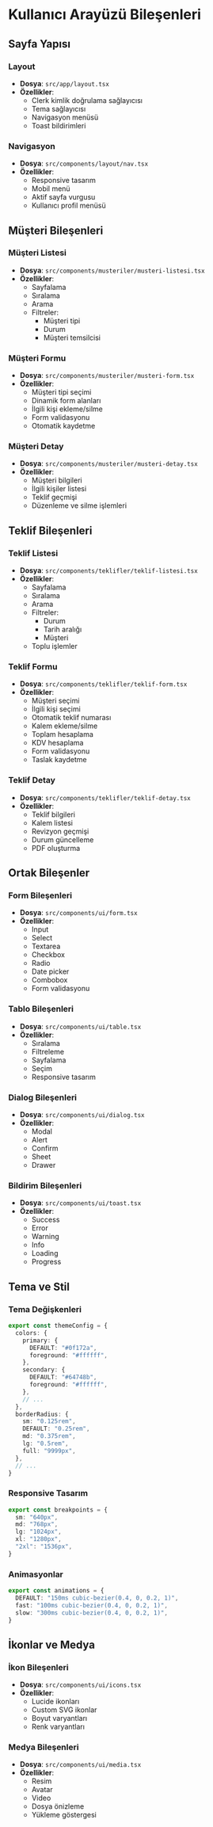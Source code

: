 # Kullanıcı Arayüzü Bileşenleri

## Sayfa Yapısı

### Layout
- **Dosya**: `src/app/layout.tsx`
- **Özellikler**:
  - Clerk kimlik doğrulama sağlayıcısı
  - Tema sağlayıcısı
  - Navigasyon menüsü
  - Toast bildirimleri

### Navigasyon
- **Dosya**: `src/components/layout/nav.tsx`
- **Özellikler**:
  - Responsive tasarım
  - Mobil menü
  - Aktif sayfa vurgusu
  - Kullanıcı profil menüsü

## Müşteri Bileşenleri

### Müşteri Listesi
- **Dosya**: `src/components/musteriler/musteri-listesi.tsx`
- **Özellikler**:
  - Sayfalama
  - Sıralama
  - Arama
  - Filtreler:
    - Müşteri tipi
    - Durum
    - Müşteri temsilcisi

### Müşteri Formu
- **Dosya**: `src/components/musteriler/musteri-form.tsx`
- **Özellikler**:
  - Müşteri tipi seçimi
  - Dinamik form alanları
  - İlgili kişi ekleme/silme
  - Form validasyonu
  - Otomatik kaydetme

### Müşteri Detay
- **Dosya**: `src/components/musteriler/musteri-detay.tsx`
- **Özellikler**:
  - Müşteri bilgileri
  - İlgili kişiler listesi
  - Teklif geçmişi
  - Düzenleme ve silme işlemleri

## Teklif Bileşenleri

### Teklif Listesi
- **Dosya**: `src/components/teklifler/teklif-listesi.tsx`
- **Özellikler**:
  - Sayfalama
  - Sıralama
  - Arama
  - Filtreler:
    - Durum
    - Tarih aralığı
    - Müşteri
  - Toplu işlemler

### Teklif Formu
- **Dosya**: `src/components/teklifler/teklif-form.tsx`
- **Özellikler**:
  - Müşteri seçimi
  - İlgili kişi seçimi
  - Otomatik teklif numarası
  - Kalem ekleme/silme
  - Toplam hesaplama
  - KDV hesaplama
  - Form validasyonu
  - Taslak kaydetme

### Teklif Detay
- **Dosya**: `src/components/teklifler/teklif-detay.tsx`
- **Özellikler**:
  - Teklif bilgileri
  - Kalem listesi
  - Revizyon geçmişi
  - Durum güncelleme
  - PDF oluşturma

## Ortak Bileşenler

### Form Bileşenleri
- **Dosya**: `src/components/ui/form.tsx`
- **Özellikler**:
  - Input
  - Select
  - Textarea
  - Checkbox
  - Radio
  - Date picker
  - Combobox
  - Form validasyonu

### Tablo Bileşenleri
- **Dosya**: `src/components/ui/table.tsx`
- **Özellikler**:
  - Sıralama
  - Filtreleme
  - Sayfalama
  - Seçim
  - Responsive tasarım

### Dialog Bileşenleri
- **Dosya**: `src/components/ui/dialog.tsx`
- **Özellikler**:
  - Modal
  - Alert
  - Confirm
  - Sheet
  - Drawer

### Bildirim Bileşenleri
- **Dosya**: `src/components/ui/toast.tsx`
- **Özellikler**:
  - Success
  - Error
  - Warning
  - Info
  - Loading
  - Progress

## Tema ve Stil

### Tema Değişkenleri
```typescript
export const themeConfig = {
  colors: {
    primary: {
      DEFAULT: "#0f172a",
      foreground: "#ffffff",
    },
    secondary: {
      DEFAULT: "#64748b",
      foreground: "#ffffff",
    },
    // ...
  },
  borderRadius: {
    sm: "0.125rem",
    DEFAULT: "0.25rem",
    md: "0.375rem",
    lg: "0.5rem",
    full: "9999px",
  },
  // ...
}
```

### Responsive Tasarım
```typescript
export const breakpoints = {
  sm: "640px",
  md: "768px",
  lg: "1024px",
  xl: "1280px",
  "2xl": "1536px",
}
```

### Animasyonlar
```typescript
export const animations = {
  DEFAULT: "150ms cubic-bezier(0.4, 0, 0.2, 1)",
  fast: "100ms cubic-bezier(0.4, 0, 0.2, 1)",
  slow: "300ms cubic-bezier(0.4, 0, 0.2, 1)",
}
```

## İkonlar ve Medya

### İkon Bileşenleri
- **Dosya**: `src/components/ui/icons.tsx`
- **Özellikler**:
  - Lucide ikonları
  - Custom SVG ikonlar
  - Boyut varyantları
  - Renk varyantları

### Medya Bileşenleri
- **Dosya**: `src/components/ui/media.tsx`
- **Özellikler**:
  - Resim
  - Avatar
  - Video
  - Dosya önizleme
  - Yükleme göstergesi 